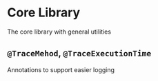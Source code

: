 # Core Library
The core library with general utilities

## `@TraceMehod`, `@TraceExecutionTime`
Annotations to support easier logging
